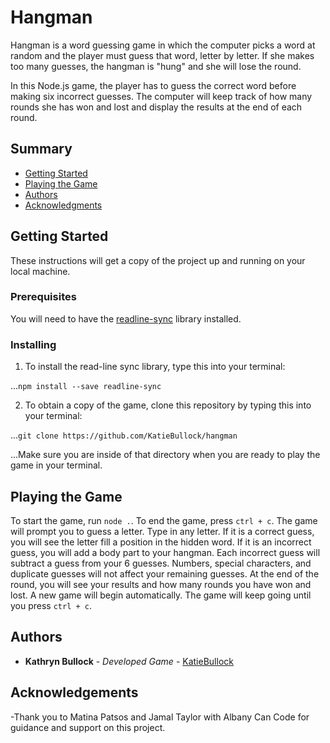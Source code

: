 # Hangman

Hangman is a word guessing game in which the computer picks a word at random and the player must guess that word, letter by letter. If she makes too many guesses, the hangman is "hung" and she will lose the round.

In this Node.js game, the player has to guess the correct word before making six incorrect guesses. The computer will keep track of how many rounds she has won and lost and display the results at the end of each round.

## Summary

  - [Getting Started](#getting-started)
  - [Playing the Game](#playing-the-game)
  - [Authors](#authors)
  - [Acknowledgments](#acknowledgments)
  
## Getting Started

These instructions will get a copy of the project up and running on your local machine.

### Prerequisites

You will need to have the [readline-sync](https://www.npmjs.com/package/readline-sync) library installed.

### Installing

1. To install the read-line sync library, type this into your terminal:

...`npm install --save readline-sync`

2. To obtain a copy of the game, clone this repository by typing this into your terminal:

...`git clone https://github.com/KatieBullock/hangman`

...Make sure you are inside of that directory when you are ready to play the game in your terminal.

## Playing the Game

To start the game, run `node .`. To end the game, press `ctrl + c`. The game will prompt you to guess a letter. Type in any letter. If it is a correct guess, you will see the letter fill a position in the hidden word. If it is an incorrect guess, you will add a body part to your hangman. Each incorrect guess will subtract a guess from your 6 guesses. Numbers, special characters, and duplicate guesses will not affect your remaining guesses. At the end of the round, you will see your results and how many rounds you have won and lost. A new game will begin automatically. The game will keep going until you press `ctrl + c`.

## Authors

  - **Kathryn Bullock** - *Developed Game* -
    [KatieBullock](https://github.com/KatieBullock)

## Acknowledgements

  -Thank you to Matina Patsos and Jamal Taylor with Albany Can Code for guidance and support on this project.
